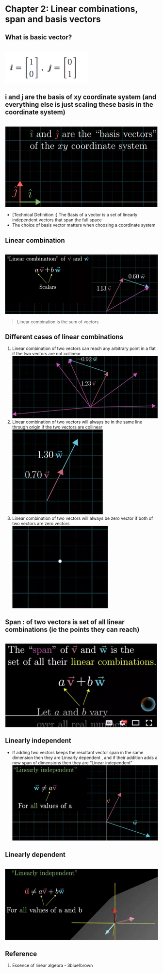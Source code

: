 # Chapter 2: Linear combinations, span and basis vectors
## What is basic vector?
<br>![image](https://github.com/yhlien1221/Linear-algebra/blob/main/3Blue1Brown/pic/2_1.png)</br>
## i and j are the basis of xy coordinate system (and everything else is just scaling these basis in the coordinate system)
<br>![image](https://github.com/yhlien1221/Linear-algebra/blob/main/3Blue1Brown/pic/2_4.png)</br>
* [Technical Definition :] The Basis of a vector is a set of linearly independent vectors that span the full space
* The choice of basis vector matters when choosing a coordinate system
## Linear combination
<br>![image](https://github.com/yhlien1221/Linear-algebra/blob/main/3Blue1Brown/pic/2_5.png)</br>
> Linear combination is the sum of vectors
## Different cases of linear combinations
1. Linear combination of two vectors can reach any arbitrary point in a flat if the two vectors are not collinear
<br>![image](https://github.com/yhlien1221/Linear-algebra/blob/main/3Blue1Brown/pic/2_6.png)</br>
2. Linear combination of two vectors will always be in the same line through origin if the two vectors are collinear
<br>![image](https://github.com/yhlien1221/Linear-algebra/blob/main/3Blue1Brown/pic/2_7.png)</br>
3. Linear combination of two vectors will always be zero vector if both of two vectors are zero vectors
<br>![image](https://github.com/yhlien1221/Linear-algebra/blob/main/3Blue1Brown/pic/2_8.png)</br>
## Span : of two vectors is set of all linear combinations (ie the points they can reach)
<br>![image](https://github.com/yhlien1221/Linear-algebra/blob/main/3Blue1Brown/pic/2_9.png)</br>
## Linearly independent
* If adding two vectors keeps the resultant vector span in the same dimension then they are Linearly dependent , and if their addition adds a new span of dimensions then they are “Linear independent”
<br>![image](https://github.com/yhlien1221/Linear-algebra/blob/main/3Blue1Brown/pic/2_10.png)</br>
## Linearly dependent
<br>![image](https://github.com/yhlien1221/Linear-algebra/blob/main/3Blue1Brown/pic/2_11.png)</br>
## Reference
1. Essence of linear algebra - 3blue1brown

